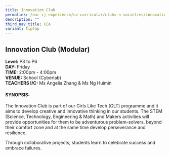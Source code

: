 ```yaml
---
title: Innovation Club
permalink: /our-ij-experience/co-curricular/clubs-n-societies/innovation-club/
description: ""
third_nav_title: CCA
variant: tiptap
---
```

<h2>Innovation Club (Modular)</h2>
<p><strong>Level:</strong>&nbsp;P3 to P6
<br><strong>DAY:</strong>&nbsp;Friday
<br><strong>TIME:</strong>&nbsp;2:00pm - 4:00pm
<br><strong>VENUE:</strong>&nbsp;School (Cyberlab)
<br><strong>TEACHERS I/C:</strong>&nbsp;Ms Angelia Zhang &amp; Ms Ng Huimin</p>
<h4>SYNOPSIS:</h4>
<p>The Innovation Club is part of our Girls Like Tech (GLT) programme and
it aims to develop creative and innovative thinking in our students. The
STEM (Science, Technology, Engineering &amp; Math) and Makers activities
will provide opportunities for them to be adventurous problem-solvers,
beyond their comfort zone and at the same time develop perseverance and
resilience.</p>
<p>Through collaborative projects, students learn to celebrate success and
embrace failures.</p>
<p></p>
<p></p>